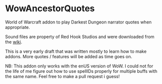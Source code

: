 # WowAncestorQuotes
World of Warcraft addon to play Darkest Dungeon narrator quotes when appropriate.

Sound files are property of Red Hook Studios and were downloaded from the [wiki](https://darkestdungeon.fandom.com/wiki/Narrator).

This is a very early draft that was written mostly to learn how to make addons. More quotes / features will be added as time goes on.

NB: This addon only works with the enUS version of WoW. I could not for the life of me figure out how to use spellIDs properly for multiple buffs with the same name. Feel free to make a pull request i guess!
